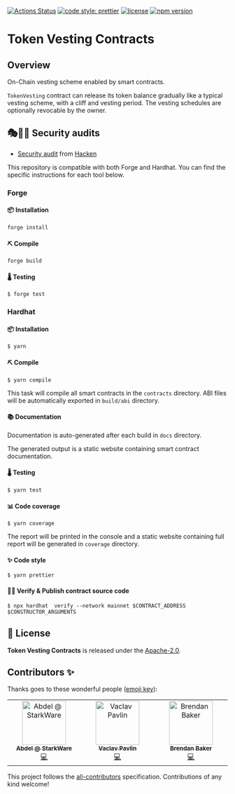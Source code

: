 [![Actions Status](https://github.com/abdelhamidbakhta/token-vesting-contracts/workflows/test/badge.svg)](https://github.com/abdelhamidbakhta/token-vesting-contracts/actions/workflows/test.yml)
[![code style: prettier](https://img.shields.io/badge/code_style-prettier-ff69b4.svg)](https://github.com/prettier/prettier)
[![license](https://img.shields.io/badge/License-Apache%202.0-blue.svg)](https://opensource.org/licenses/Apache-2.0)
[![npm version](https://badge.fury.io/js/erc20-token-vesting.svg)](https://badge.fury.io/js/erc20-token-vesting)

# Token Vesting Contracts

## Overview

On-Chain vesting scheme enabled by smart contracts.

`TokenVesting` contract can release its token balance gradually like a typical vesting scheme, with a cliff and vesting period.
The vesting schedules are optionally revocable by the owner.

## 🎭🧑‍💻 Security audits

- [Security audit](https://github.com/abdelhamidbakhta/token-vesting-contracts/blob/main/audits/hacken_audit_report.pdf) from [Hacken](https://hacken.io)

This repository is compatible with both Forge and Hardhat.
You can find the specific instructions for each tool below.

### Forge

#### 📦 Installation

```console
forge install
```

#### ⛏️ Compile

```console
forge build
```

#### 🌡️ Testing

```console
$ forge test
```

### Hardhat
#### 📦 Installation

```console
$ yarn
```

#### ⛏️ Compile

```console
$ yarn compile
```

This task will compile all smart contracts in the `contracts` directory.
ABI files will be automatically exported in `build/abi` directory.

#### 📚 Documentation

Documentation is auto-generated after each build in `docs` directory.

The generated output is a static website containing smart contract documentation.

#### 🌡️ Testing

```console
$ yarn test
```

#### 📊 Code coverage

```console
$ yarn coverage
```

The report will be printed in the console and a static website containing full report will be generated in `coverage` directory.

#### ✨ Code style

```console
$ yarn prettier
```

#### 🐱‍💻 Verify & Publish contract source code

```console
$ npx hardhat  verify --network mainnet $CONTRACT_ADDRESS $CONSTRUCTOR_ARGUMENTS
```

## 📄 License

**Token Vesting Contracts** is released under the [Apache-2.0](LICENSE).

## Contributors ✨

Thanks goes to these wonderful people ([emoji key](https://allcontributors.org/docs/en/emoji-key)):

<!-- ALL-CONTRIBUTORS-LIST:START - Do not remove or modify this section -->
<!-- prettier-ignore-start -->
<!-- markdownlint-disable -->
<table>
  <tbody>
    <tr>
      <td align="center" valign="top" width="14.28%"><a href="https://github.com/abdelhamidbakhta"><img src="https://avatars.githubusercontent.com/u/45264458?v=4?s=100" width="100px;" alt="Abdel @ StarkWare "/><br /><sub><b>Abdel @ StarkWare </b></sub></a><br /><a href="https://github.com/abdelhamidbakhta/token-vesting-contracts/commits?author=abdelhamidbakhta" title="Code">💻</a></td>
      <td align="center" valign="top" width="14.28%"><a href="https://github.com/vpavlin"><img src="https://avatars.githubusercontent.com/u/4759808?v=4?s=100" width="100px;" alt="Vaclav Pavlin"/><br /><sub><b>Vaclav Pavlin</b></sub></a><br /><a href="https://github.com/abdelhamidbakhta/token-vesting-contracts/commits?author=vpavlin" title="Code">💻</a></td>
      <td align="center" valign="top" width="14.28%"><a href="https://github.com/TheMightyYak1"><img src="https://avatars.githubusercontent.com/u/78634345?v=4?s=100" width="100px;" alt="Brendan Baker"/><br /><sub><b>Brendan Baker</b></sub></a><br /><a href="https://github.com/abdelhamidbakhta/token-vesting-contracts/commits?author=TheMightyYak1" title="Code">💻</a></td>
    </tr>
  </tbody>
</table>

<!-- markdownlint-restore -->
<!-- prettier-ignore-end -->

<!-- ALL-CONTRIBUTORS-LIST:END -->

This project follows the [all-contributors](https://github.com/all-contributors/all-contributors) specification. Contributions of any kind welcome!
